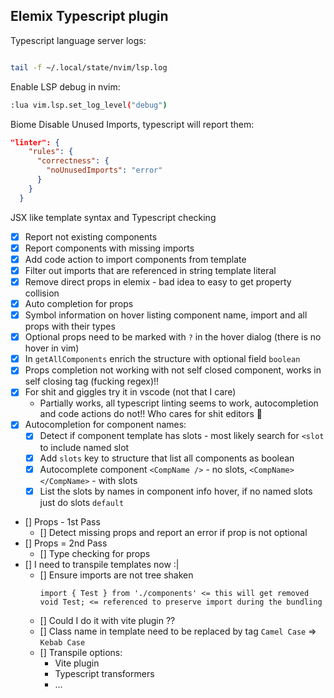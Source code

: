 ## Elemix Typescript plugin

Typescript language server logs:

```bash

tail -f ~/.local/state/nvim/lsp.log
```

Enable LSP debug in nvim:

```bash
:lua vim.lsp.set_log_level("debug")
```

Biome Disable Unused Imports, typescript will report them:
```json
"linter": {
    "rules": {
      "correctness": {
        "noUnusedImports": "error"
      }
    }
  }
```
JSX like template syntax and Typescript checking

- [x] Report not existing components
- [x] Report components with missing imports
- [x] Add code action to import components from template
- [x] Filter out imports that are referenced in string template literal
- [x] Remove direct props in elemix - bad idea to easy to get property collision
- [x] Auto completion for props
- [x] Symbol information on hover listing component name, import and all props with their types
- [x] Optional props need to be marked with `?` in the hover dialog (there is no hover in vim)
- [x] In `getAllComponents` enrich the structure with optional field `boolean`
- [x] Props completion not working with not self closed component, works in self closing tag (fucking regex)!!
- [x] For shit and giggles try it in vscode (not that I care) 
    - Partially works, all typescript linting seems to work, autocompletion and code actions do not!! Who cares for shit editors :shrug:
- [x] Autocompletion for component names:
    - [x] Detect if component template has slots - most likely search for `<slot` to include named slot
    - [x] Add `slots` key to structure that list all components as boolean
    - [x] Autocomplete component `<CompName />` - no slots, `<CompName></CompName>` - with slots
    - [x] List the slots by names in component info hover, if no named slots just do slots `default`
- [] Props - 1st Pass
    - [] Detect missing props and report an error if prop is not optional
- [] Props = 2nd Pass
    - [] Type checking for props
- [] I need to transpile templates now :|
    - [] Ensure imports are not tree shaken
        ```
        import { Test } from './components' <= this will get removed
        void Test; <= referenced to preserve import during the bundling
        ```
    - [] Could I do it with vite plugin ??
    - [] Class name in template need to be replaced by tag `Camel Case` => `Kebab Case`
    - [] Transpile options:
        - Vite plugin
        - Typescript transformers
        - ...
